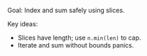 Goal: Index and sum safely using slices.

Key ideas:
- Slices have length; use `n.min(len)` to cap.
- Iterate and sum without bounds panics.


